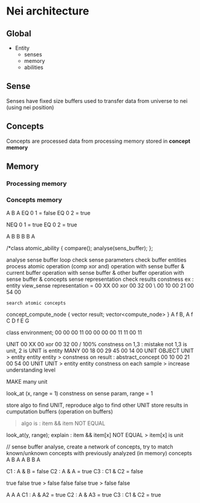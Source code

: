 # Nei architecture
## Global
- Entity
    - senses
    - memory
    - abilities

## Sense
Senses have fixed size buffers used to transfer data from universe
to nei (using nei position)

## Concepts
Concepts are processed data from processing memory stored in **concept memory**


## Memory
### Processing memory

### Concepts memory


A B A
EQ 0 1 = false
EQ 0 2 = true

NEQ 0 1 = true
EQ 0 2 = true

A B B B B A




/*class atomic_ability
{
    compare();
    analyse(sens_buffer);
};

analyse sense buffer loop
    check sense parameters
    check buffer entities
    process atomic operation (comp xor and)
            operation with sense buffer & current buffer
            operation with sense buffer & other buffer
            operation with sense buffer & concepts sense representation
            check results constness
            ex : entity view_sense representation = 00 XX 00 xor 00 32 00 \ 00 10 00 21 00 54 00

    search atomic concepts




concept_compute_node
{
    vector<bool> result;
    vector<compute_node>
}
A f B, A f C
  D  f  E
     G

class environment;
00 00 00 11 00 00 00 00 11 11 00 11

UNIT 00 XX 00 xor 00 32 00 / 100% constness on 1,3 : mistake not 1,3 is unit, 2 is UNIT is entity
MANY 00 18 00 29 45 00 14 00 UNIT OBJECT UNIT > entity entity entity > constness on result : abstract_concept
     00 10 00 21 00 54 00 UNIT UNIT > entity entity
     constness on each sample > increase understanding level


MAKE many unit




look_at (x, range = 1)
constness on sense param, range = 1

store algo to find UNIT, reproduce algo to find other UNIT
store results in cumputation buffers (operation on buffers)
> algo is : item && item NOT EQUAL

look_at(y, range);
explain : item && item[x] NOT EQUAL > item[x] is unit


// sense buffer analyse, create a network of concepts, try to match known/unknown concepts with previously analyzed (in memory) concepts
A B A
A B B A

C1 : A & B = false
C2 : A & A = true
C3 : C1 & C2 = false

true
false true > false
false false true > false false




A A A
C1 : A & A2 = true
C2 : A & A3 = true
C3 : C1 & C2 = true

